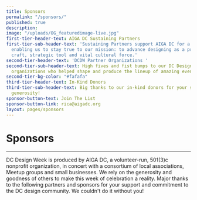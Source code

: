```yaml
---
title: Sponsors
permalink: "/sponsors/"
published: true
description: 
image: "/uploads/OG_featuredimage-live.jpg"
first-tier-header-text: AIGA DC Sustaining Partners
first-tier-sub-header-text: 'Sustaining Partners support AIGA DC for a full year,
  enabling us to stay true to our mission: to advance designing as a professional
  craft, strategic tool and vital cultural force.'
second-tier-header-text: 'DCDW Partner Organizations '
second-tier-sub-header-text: High fives and fist bumps to our DC Design Week partner
  organizations who helped shape and produce the lineup of amazing events and content.
second-tier-bg-color: "#fafafa"
third-tier-header-text: In-Kind Donors
third-tier-sub-header-text: Big thanks to our in-kind donors for your support and
  generosity!
sponsor-button-text: Join The List
sponsor-button-link: rica@aigadc.org
layout: pages/sponsors
---
```


# Sponsors 

<hr class="title-divider">

DC Design Week is produced by AIGA DC, a volunteer-run, 501(3)c nonprofit organization, in concert with a consortium of local associations, Meetup groups and small businesses. We rely on the generosity and goodness of others to make this week of celebration a reality. Major thanks to the following partners and sponsors for your support and commitment to the DC design community. We couldn't do it without you!